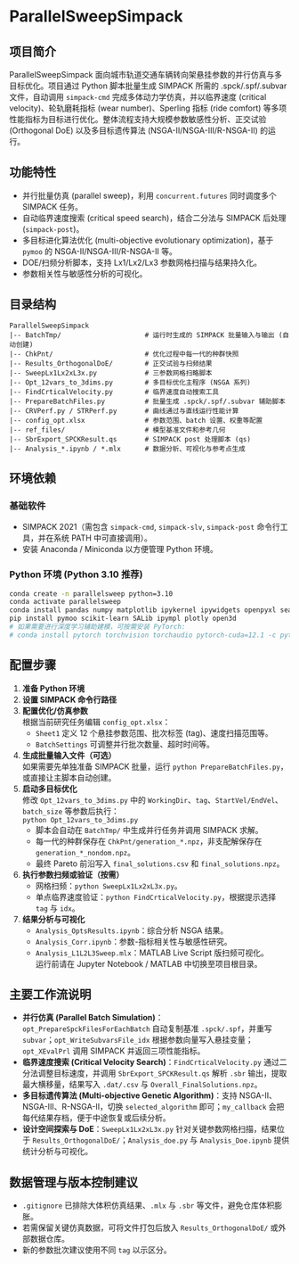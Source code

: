 ﻿# ParallelSweepSimpack

## 项目简介
ParallelSweepSimpack 面向城市轨道交通车辆转向架悬挂参数的并行仿真与多目标优化。项目通过 Python 脚本批量生成 SIMPACK 所需的 .spck/.spf/.subvar 文件，自动调用 `simpack-cmd` 完成多体动力学仿真，并以临界速度 (critical velocity)、轮轨磨耗指标 (wear number)、Sperling 指标 (ride comfort) 等多项性能指标为目标进行优化。整体流程支持大规模参数敏感性分析、正交试验 (Orthogonal DoE) 以及多目标遗传算法 (NSGA-II/NSGA-III/R-NSGA-II) 的运行。

## 功能特性
- 并行批量仿真 (parallel sweep)，利用 `concurrent.futures` 同时调度多个 SIMPACK 任务。
- 自动临界速度搜索 (critical speed search)，结合二分法与 SIMPACK 后处理 (`simpack-post`)。
- 多目标进化算法优化 (multi-objective evolutionary optimization)，基于 `pymoo` 的 NSGA-II/NSGA-III/R-NSGA-II 等。
- DOE/扫频分析脚本，支持 Lx1/Lx2/Lx3 参数网格扫描与结果持久化。
- 参数相关性与敏感性分析的可视化。

## 目录结构
```
ParallelSweepSimpack
|-- BatchTmp/                     # 运行时生成的 SIMPACK 批量输入与输出 (自动创建)
|-- ChkPnt/                       # 优化过程中每一代的种群快照
|-- Results_OrthogonalDoE/        # 正交试验与扫频结果
|-- SweepLx1Lx2xL3x.py            # 三参数网格扫略脚本
|-- Opt_12vars_to_3dims.py        # 多目标优化主程序 (NSGA 系列)
|-- FindCrticalVelocity.py        # 临界速度自动搜索工具
|-- PrepareBatchFiles.py          # 批量生成 .spck/.spf/.subvar 辅助脚本
|-- CRVPerf.py / STRPerf.py       # 曲线通过与直线运行性能计算
|-- config_opt.xlsx               # 参数范围、batch 设置、权重等配置
|-- ref_files/                    # 模型基准文件和参考几何
|-- SbrExport_SPCKResult.qs       # SIMPACK post 处理脚本 (qs)
|-- Analysis_*.ipynb / *.mlx      # 数据分析、可视化与参考点生成
```

## 环境依赖
### 基础软件
- SIMPACK 2021（需包含 `simpack-cmd`, `simpack-slv`, `simpack-post` 命令行工具，并在系统 PATH 中可直接调用）。
- 安装 Anaconda / Miniconda 以方便管理 Python 环境。

### Python 环境 (Python 3.10 推荐)
```bash
conda create -n parallelsweep python=3.10
conda activate parallelsweep
conda install pandas numpy matplotlib ipykernel ipywidgets openpyxl seaborn
pip install pymoo scikit-learn SALib ipympl plotly open3d
# 如果需要进行深度学习辅助建模，可按需安装 PyTorch:
# conda install pytorch torchvision torchaudio pytorch-cuda=12.1 -c pytorch -c nvidia
```

## 配置步骤
1. **准备 Python 环境**  
2. **设置 SIMPACK 命令行路径**  
3. **配置优化/仿真参数**  
   根据当前研究任务编辑 `config_opt.xlsx`：
   - `Sheet1` 定义 12 个悬挂参数范围、批次标签 (tag)、速度扫描范围等。
   - `BatchSettings` 可调整并行批次数量、超时时间等。
4. **生成批量输入文件（可选）**  
   如果需要先单独准备 SIMPACK 批量，运行 `python PrepareBatchFiles.py`，或直接让主脚本自动创建。
5. **启动多目标优化**  
   修改 `Opt_12vars_to_3dims.py` 中的 `WorkingDir`、`tag`、`StartVel/EndVel`、`batch_size` 等参数后执行：  
   `python Opt_12vars_to_3dims.py`
   - 脚本会自动在 `BatchTmp/` 中生成并行任务并调用 SIMPACK 求解。
   - 每一代的种群保存在 `ChkPnt/generation_*.npz`，非支配解保存在 `generation_*_nondom.npz`。
   - 最终 Pareto 前沿写入 `final_solutions.csv` 和 `final_solutions.npz`。
6. **执行参数扫频或验证（按需）**  
   - 网格扫频：`python SweepLx1Lx2xL3x.py`。  
   - 单点临界速度验证：`python FindCrticalVelocity.py`，根据提示选择 `tag` 与 `idx`。
7. **结果分析与可视化**  
   - `Analysis_OptsResults.ipynb`：综合分析 NSGA 结果。  
   - `Analysis_Corr.ipynb`：参数-指标相关性与敏感性研究。  
   - `Analysis_L1L2L3Sweep.mlx`：MATLAB Live Script 版扫频可视化。  
   运行前请在 Jupyter Notebook / MATLAB 中切换至项目根目录。

## 主要工作流说明
- **并行仿真 (Parallel Batch Simulation)**：`opt_PrepareSpckFilesForEachBatch` 自动复制基准 `.spck/.spf`，并重写 `subvar`；`opt_WriteSubvarsFile_idx` 根据参数向量写入悬挂变量；`opt_XEvalPrl` 调用 SIMPACK 并返回三项性能指标。
- **临界速度搜索 (Critical Velocity Search)**：`FindCrticalVelocity.py` 通过二分法调整目标速度，并调用 `SbrExport_SPCKResult.qs` 解析 `.sbr` 输出，提取最大横移量，结果写入 `.dat/.csv` 与 `Overall_FinalSolutions.npz`。
- **多目标遗传算法 (Multi-objective Genetic Algorithm)**：支持 NSGA-II、NSGA-III、R-NSGA-II，切换 `selected_algorithm` 即可；`my_callback` 会把每代结果存档，便于中途恢复或后续分析。
- **设计空间探索与 DoE**：`SweepLx1Lx2xL3x.py` 针对关键参数网格扫描，结果位于 `Results_OrthogonalDoE/`；`Analysis_doe.py` 与 `Analysis_Doe.ipynb` 提供统计分析与可视化。

## 数据管理与版本控制建议
- `.gitignore` 已排除大体积仿真结果、`.mlx` 与 `.sbr` 等文件，避免仓库体积膨胀。
- 若需保留关键仿真数据，可将文件打包后放入 `Results_OrthogonalDoE/` 或外部数据仓库。
- 新的参数批次建议使用不同 `tag` 以示区分。
